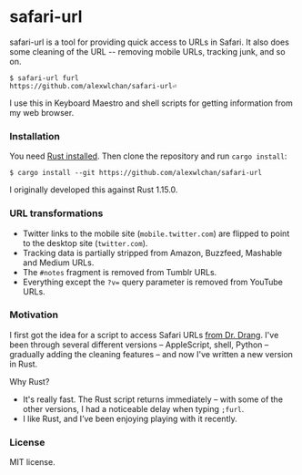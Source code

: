 # safari-url

safari-url is a tool for providing quick access to URLs in Safari.
It also  does some cleaning of the URL -- removing mobile URLs,
tracking junk, and so on.

```console
$ safari-url furl
https://github.com/alexwlchan/safari-url⏎
```

I use this in Keyboard Maestro and shell scripts for getting information
from my web browser.

### Installation

You need [Rust installed][rust].  Then clone the repository and run
`cargo install`:

```console
$ cargo install --git https://github.com/alexwlchan/safari-url
```

I originally developed this against Rust 1.15.0.

[rust]: https://www.rust-lang.org/en-US/install.html

### URL transformations

*   Twitter links to the mobile site (`mobile.twitter.com`) are flipped to
    point to the desktop site (`twitter.com`).
*   Tracking data is partially stripped from Amazon, Buzzfeed, Mashable and
    Medium URLs.
*   The `#notes` fragment is removed from Tumblr URLs.
*   Everything except the `?v=` query parameter is removed from YouTube URLs.

### Motivation

I first got the idea for a script to access Safari URLs [from Dr. Drang][dr].
I've been through several different versions – AppleScript, shell, Python –
gradually adding the cleaning features – and now I've written a new
version in Rust.

Why Rust?

*   It's really fast.  The Rust script returns immediately – with some of
    the other versions, I had a noticeable delay when typing `;furl`.
*   I like Rust, and I’ve been enjoying playing with it recently.

[dr]: http://www.leancrew.com/all-this/2009/07/safari-tab-urls-via-textexpander/

### License

MIT license.
